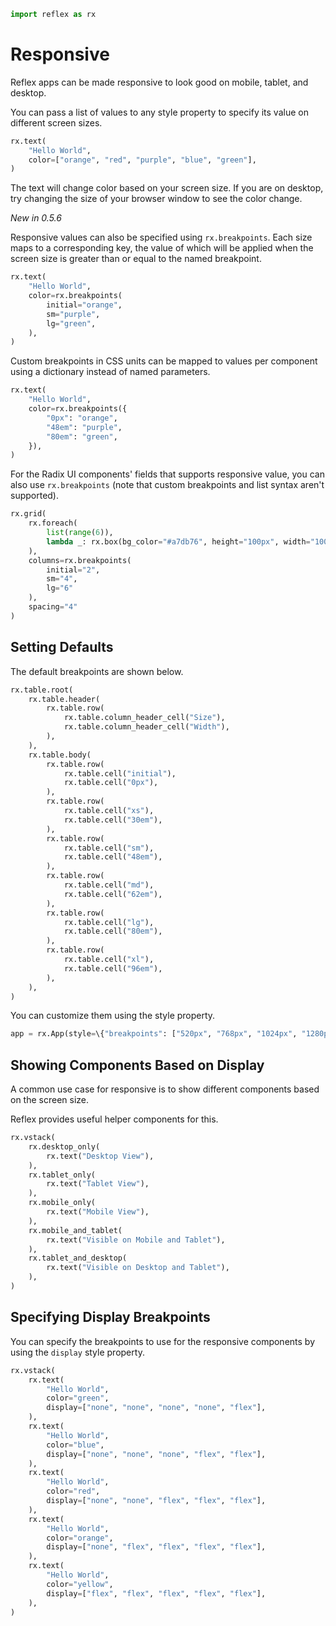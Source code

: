 ```python exec
import reflex as rx
```

# Responsive

Reflex apps can be made responsive to look good on mobile, tablet, and desktop.

You can pass a list of values to any style property to specify its value on different screen sizes.

```python demo
rx.text(
    "Hello World",
    color=["orange", "red", "purple", "blue", "green"],
)
```

The text will change color based on your screen size. If you are on desktop, try changing the size of your browser window to see the color change.

_New in 0.5.6_

Responsive values can also be specified using `rx.breakpoints`. Each size maps to a corresponding key, the value of which will be applied when the screen size is greater than or equal to the named breakpoint.

```python demo
rx.text(
    "Hello World",
    color=rx.breakpoints(
        initial="orange",
        sm="purple",
        lg="green",
    ),
)
```

Custom breakpoints in CSS units can be mapped to values per component using a dictionary instead of named parameters.

```python
rx.text(
    "Hello World",
    color=rx.breakpoints({
        "0px": "orange",
        "48em": "purple",
        "80em": "green",
    }),
)
```

For the Radix UI components' fields that supports responsive value, you can also use `rx.breakpoints` (note that custom breakpoints and list syntax aren't supported).

```python demo
rx.grid(
    rx.foreach(
        list(range(6)),
        lambda _: rx.box(bg_color="#a7db76", height="100px", width="100px")
    ),
    columns=rx.breakpoints(
        initial="2",
        sm="4",
        lg="6"
    ),
    spacing="4"
)
```

## Setting Defaults

The default breakpoints are shown below.

```python eval
rx.table.root(
    rx.table.header(
        rx.table.row(
            rx.table.column_header_cell("Size"),
            rx.table.column_header_cell("Width"),
        ),
    ),
    rx.table.body(
        rx.table.row(
            rx.table.cell("initial"),
            rx.table.cell("0px"),
        ),
        rx.table.row(
            rx.table.cell("xs"),
            rx.table.cell("30em"),
        ),
        rx.table.row(
            rx.table.cell("sm"),
            rx.table.cell("48em"),
        ),
        rx.table.row(
            rx.table.cell("md"),
            rx.table.cell("62em"),
        ),
        rx.table.row(
            rx.table.cell("lg"),
            rx.table.cell("80em"),
        ),
        rx.table.row(
            rx.table.cell("xl"),
            rx.table.cell("96em"),
        ),
    ),
)
```

You can customize them using the style property.

```python
app = rx.App(style=\{"breakpoints": ["520px", "768px", "1024px", "1280px", "1640px"]\})
```

## Showing Components Based on Display

A common use case for responsive is to show different components based on the screen size.

Reflex provides useful helper components for this.

```python demo
rx.vstack(
    rx.desktop_only(
        rx.text("Desktop View"),
    ),
    rx.tablet_only(
        rx.text("Tablet View"),
    ),
    rx.mobile_only(
        rx.text("Mobile View"),
    ),
    rx.mobile_and_tablet(
        rx.text("Visible on Mobile and Tablet"),
    ),
    rx.tablet_and_desktop(
        rx.text("Visible on Desktop and Tablet"),
    ),
)
```

## Specifying Display Breakpoints

You can specify the breakpoints to use for the responsive components by using the `display` style property.

```python demo
rx.vstack(
    rx.text(
        "Hello World",
        color="green",
        display=["none", "none", "none", "none", "flex"],
    ),
    rx.text(
        "Hello World",
        color="blue",
        display=["none", "none", "none", "flex", "flex"],
    ),
    rx.text(
        "Hello World",
        color="red",
        display=["none", "none", "flex", "flex", "flex"],
    ),
    rx.text(
        "Hello World",
        color="orange",
        display=["none", "flex", "flex", "flex", "flex"],
    ),
    rx.text(
        "Hello World",
        color="yellow",
        display=["flex", "flex", "flex", "flex", "flex"],
    ),
)
```
